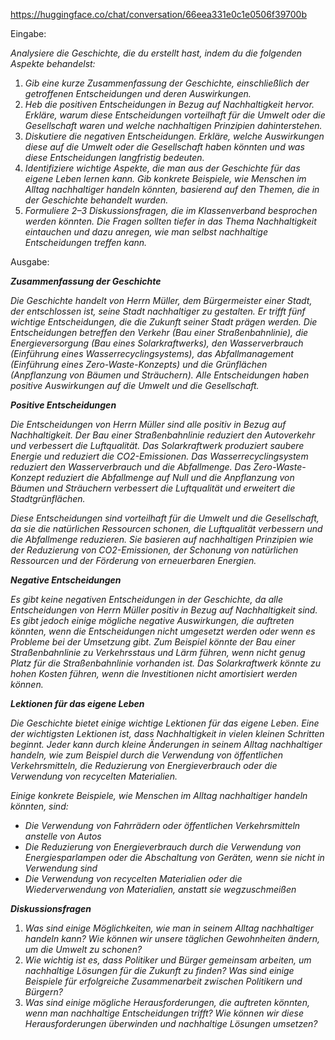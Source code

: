 https://huggingface.co/chat/conversation/66eea331e0c1e0506f39700b

Eingabe:

*Analysiere die Geschichte, die du erstellt hast, indem du die folgenden Aspekte behandelst:*

1. *Gib eine kurze Zusammenfassung der Geschichte, einschließlich der getroffenen Entscheidungen und deren Auswirkungen.*
2. *Heb die positiven Entscheidungen in Bezug auf Nachhaltigkeit hervor. Erkläre, warum diese Entscheidungen vorteilhaft für die Umwelt oder die Gesellschaft waren und welche nachhaltigen Prinzipien dahinterstehen.*
3. *Diskutiere die negativen Entscheidungen. Erkläre, welche Auswirkungen diese auf die Umwelt oder die Gesellschaft haben könnten und was diese Entscheidungen langfristig bedeuten.*
4. *Identifiziere wichtige Aspekte, die man aus der Geschichte für das eigene Leben lernen kann. Gib konkrete Beispiele, wie Menschen im Alltag nachhaltiger handeln könnten, basierend auf den Themen, die in der Geschichte behandelt wurden.*
5. *Formuliere 2–3 Diskussionsfragen, die im Klassenverband besprochen werden könnten. Die Fragen sollten tiefer in das Thema Nachhaltigkeit eintauchen und dazu anregen, wie man selbst nachhaltige Entscheidungen treffen kann.*

Ausgabe:

***Zusammenfassung der Geschichte***

*Die Geschichte handelt von Herrn Müller, dem Bürgermeister einer Stadt, der entschlossen ist, seine Stadt nachhaltiger zu gestalten. Er trifft fünf wichtige Entscheidungen, die die Zukunft seiner Stadt prägen werden. Die Entscheidungen betreffen den Verkehr (Bau einer Straßenbahnlinie), die Energieversorgung (Bau eines Solarkraftwerks), den Wasserverbrauch (Einführung eines Wasserrecyclingsystems), das Abfallmanagement (Einführung eines Zero-Waste-Konzepts) und die Grünflächen (Anpflanzung von Bäumen und Sträuchern). Alle Entscheidungen haben positive Auswirkungen auf die Umwelt und die Gesellschaft.*

***Positive Entscheidungen***

*Die Entscheidungen von Herrn Müller sind alle positiv in Bezug auf Nachhaltigkeit. Der Bau einer Straßenbahnlinie reduziert den Autoverkehr und verbessert die Luftqualität. Das Solarkraftwerk produziert saubere Energie und reduziert die CO2-Emissionen. Das Wasserrecyclingsystem reduziert den Wasserverbrauch und die Abfallmenge. Das Zero-Waste-Konzept reduziert die Abfallmenge auf Null und die Anpflanzung von Bäumen und Sträuchern verbessert die Luftqualität und erweitert die Stadtgrünflächen.*

*Diese Entscheidungen sind vorteilhaft für die Umwelt und die Gesellschaft, da sie die natürlichen Ressourcen schonen, die Luftqualität verbessern und die Abfallmenge reduzieren. Sie basieren auf nachhaltigen Prinzipien wie der Reduzierung von CO2-Emissionen, der Schonung von natürlichen Ressourcen und der Förderung von erneuerbaren Energien.*

***Negative Entscheidungen***

*Es gibt keine negativen Entscheidungen in der Geschichte, da alle Entscheidungen von Herrn Müller positiv in Bezug auf Nachhaltigkeit sind. Es gibt jedoch einige mögliche negative Auswirkungen, die auftreten könnten, wenn die Entscheidungen nicht umgesetzt werden oder wenn es Probleme bei der Umsetzung gibt. Zum Beispiel könnte der Bau einer Straßenbahnlinie zu Verkehrsstaus und Lärm führen, wenn nicht genug Platz für die Straßenbahnlinie vorhanden ist. Das Solarkraftwerk könnte zu hohen Kosten führen, wenn die Investitionen nicht amortisiert werden können.*

***Lektionen für das eigene Leben***

*Die Geschichte bietet einige wichtige Lektionen für das eigene Leben. Eine der wichtigsten Lektionen ist, dass Nachhaltigkeit in vielen kleinen Schritten beginnt. Jeder kann durch kleine Änderungen in seinem Alltag nachhaltiger handeln, wie zum Beispiel durch die Verwendung von öffentlichen Verkehrsmitteln, die Reduzierung von Energieverbrauch oder die Verwendung von recycelten Materialien.*

*Einige konkrete Beispiele, wie Menschen im Alltag nachhaltiger handeln könnten, sind:*

* *Die Verwendung von Fahrrädern oder öffentlichen Verkehrsmitteln anstelle von Autos*
* *Die Reduzierung von Energieverbrauch durch die Verwendung von Energiesparlampen oder die Abschaltung von Geräten, wenn sie nicht in Verwendung sind*
* *Die Verwendung von recycelten Materialien oder die Wiederverwendung von Materialien, anstatt sie wegzuschmeißen*

***Diskussionsfragen***

1. *Was sind einige Möglichkeiten, wie man in seinem Alltag nachhaltiger handeln kann? Wie können wir unsere täglichen Gewohnheiten ändern, um die Umwelt zu schonen?*
2. *Wie wichtig ist es, dass Politiker und Bürger gemeinsam arbeiten, um nachhaltige Lösungen für die Zukunft zu finden? Was sind einige Beispiele für erfolgreiche Zusammenarbeit zwischen Politikern und Bürgern?*
3. *Was sind einige mögliche Herausforderungen, die auftreten könnten, wenn man nachhaltige Entscheidungen trifft? Wie können wir diese Herausforderungen überwinden und nachhaltige Lösungen umsetzen?*